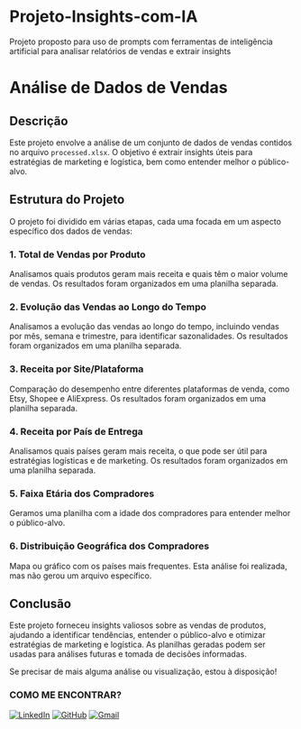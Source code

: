 # Projeto-Insights-com-IA
Projeto proposto para uso de prompts com ferramentas de inteligência artificial para analisar relatórios de vendas e extrair insights

# Análise de Dados de Vendas

## Descrição
Este projeto envolve a análise de um conjunto de dados de vendas contidos no arquivo `processed.xlsx`. O objetivo é extrair insights úteis para estratégias de marketing e logística, bem como entender melhor o público-alvo.

## Estrutura do Projeto
O projeto foi dividido em várias etapas, cada uma focada em um aspecto específico dos dados de vendas:

### 1. Total de Vendas por Produto
Analisamos quais produtos geram mais receita e quais têm o maior volume de vendas. Os resultados foram organizados em uma planilha separada.

### 2. Evolução das Vendas ao Longo do Tempo
Analisamos a evolução das vendas ao longo do tempo, incluindo vendas por mês, semana e trimestre, para identificar sazonalidades. Os resultados foram organizados em uma planilha separada.

### 3. Receita por Site/Plataforma
Comparação do desempenho entre diferentes plataformas de venda, como Etsy, Shopee e AliExpress. Os resultados foram organizados em uma planilha separada.

### 4. Receita por País de Entrega
Analisamos quais países geram mais receita, o que pode ser útil para estratégias logísticas e de marketing. Os resultados foram organizados em uma planilha separada.

### 5. Faixa Etária dos Compradores
Geramos uma planilha com a idade dos compradores para entender melhor o público-alvo.

### 6. Distribuição Geográfica dos Compradores
Mapa ou gráfico com os países mais frequentes. Esta análise foi realizada, mas não gerou um arquivo específico.

## Conclusão
Este projeto forneceu insights valiosos sobre as vendas de produtos, ajudando a identificar tendências, entender o público-alvo e otimizar estratégias de marketing e logística. As planilhas geradas podem ser usadas para análises futuras e tomada de decisões informadas.

Se precisar de mais alguma análise ou visualização, estou à disposição!

### COMO ME ENCONTRAR?
[![LinkedIn](https://img.shields.io/badge/LinkedIn-000000?style=for-the-badge&logo=linkedin&logoColor=white)](https://www.linkedin.com/in/rafaeloliveirarso/) 
[![GitHub](https://img.shields.io/badge/GitHub-100000?style=for-the-badge&logo=github&logoColor=white)](https://github.com/rafaeloliveirarso)
[![Gmail](https://img.shields.io/badge/Gmail-000000?style=for-the-badge&logo=gmail&logoColor=red)](mailto:rafael.silvaoliveira1992@gmail.com)

